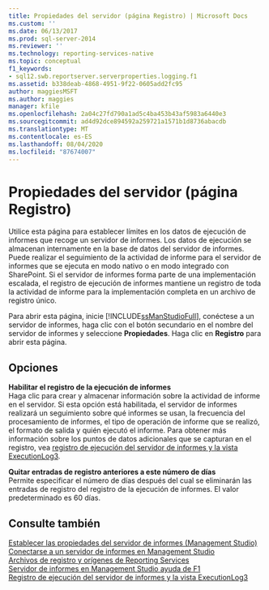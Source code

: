 ```yaml
---
title: Propiedades del servidor (página Registro) | Microsoft Docs
ms.custom: ''
ms.date: 06/13/2017
ms.prod: sql-server-2014
ms.reviewer: ''
ms.technology: reporting-services-native
ms.topic: conceptual
f1_keywords:
- sql12.swb.reportserver.serverproperties.logging.f1
ms.assetid: b338deab-4868-4951-9f22-0605add2fc95
author: maggiesMSFT
ms.author: maggies
manager: kfile
ms.openlocfilehash: 2a04c27fd790a1ad5c4ba453b43af5983a6440e3
ms.sourcegitcommit: ad4d92dce894592a259721a1571b1d8736abacdb
ms.translationtype: MT
ms.contentlocale: es-ES
ms.lasthandoff: 08/04/2020
ms.locfileid: "87674007"
---
```

# <a name="server-properties-logging-page"></a>Propiedades del servidor (página Registro)
  Utilice esta página para establecer límites en los datos de ejecución de informes que recoge un servidor de informes. Los datos de ejecución se almacenan internamente en la base de datos del servidor de informes. Puede realizar el seguimiento de la actividad de informe para el servidor de informes que se ejecuta en modo nativo o en modo integrado con SharePoint. Si el servidor de informes forma parte de una implementación escalada, el registro de ejecución de informes mantiene un registro de toda la actividad de informe para la implementación completa en un archivo de registro único.  
  
 Para abrir esta página, inicie [!INCLUDE[ssManStudioFull](../../includes/ssmanstudiofull-md.md)], conéctese a un servidor de informes, haga clic con el botón secundario en el nombre del servidor de informes y seleccione **Propiedades**. Haga clic en **Registro** para abrir esta página.  
  
## <a name="options"></a>Opciones  
 **Habilitar el registro de la ejecución de informes**  
 Haga clic para crear y almacenar información sobre la actividad de informe en el servidor. Si esta opción está habilitada, el servidor de informes realizará un seguimiento sobre qué informes se usan, la frecuencia del procesamiento de informes, el tipo de operación de informe que se realizó, el formato de salida y quién ejecutó el informe. Para obtener más información sobre los puntos de datos adicionales que se capturan en el registro, vea [registro de ejecución del servidor de informes y la vista ExecutionLog3](../report-server/report-server-executionlog-and-the-executionlog3-view.md).  
  
 **Quitar entradas de registro anteriores a este número de días**  
 Permite especificar el número de días después del cual se eliminarán las entradas de registro del registro de la ejecución de informes. El valor predeterminado es 60 días.  
  
## <a name="see-also"></a>Consulte también  
 [Establecer las propiedades del servidor de informes &#40;Management Studio&#41;](set-report-server-properties-management-studio.md)   
 [Conectarse a un servidor de informes en Management Studio](connect-to-a-report-server-in-management-studio.md)   
 [Archivos de registro y orígenes de Reporting Services](../report-server/reporting-services-log-files-and-sources.md)   
 [Servidor de informes en Management Studio ayuda de F1](report-server-in-management-studio-f1-help.md)   
 [Registro de ejecución del servidor de informes y la vista ExecutionLog3](../report-server/report-server-executionlog-and-the-executionlog3-view.md)  
  
  

